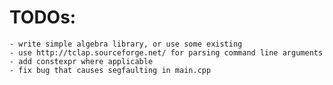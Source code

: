 # TODOs:
	- write simple algebra library, or use some existing
	- use http://tclap.sourceforge.net/ for parsing command line arguments
 	- add constexpr where applicable
	- fix bug that causes segfaulting in main.cpp
